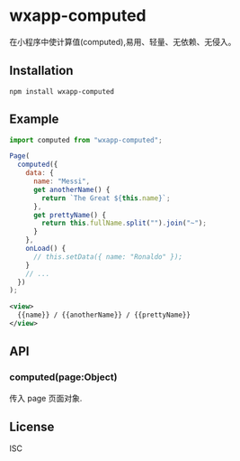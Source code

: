 # wxapp-computed

在小程序中使计算值(computed),易用、轻量、无依赖、无侵入。

## Installation

```
npm install wxapp-computed
````


## Example

```js
import computed from "wxapp-computed";

Page(
  computed({
    data: {
      name: "Messi",
      get anotherName() {
        return `The Great ${this.name}`;
      },
      get prettyName() {
        return this.fullName.split("").join("~");
      }
    },
    onLoad() {
      // this.setData({ name: "Ronaldo" });
    }
    // ...
  })
);
```

```xml
<view>
  {{name}} / {{anotherName}} / {{prettyName}}
</view>
```


## API

### computed(page:Object)

传入 page 页面对象.

## License

ISC
